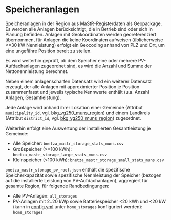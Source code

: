 # Speicheranlagen

Speicheranlagen in der Region aus MaStR-Registerdaten als Geopackage.
Es werden alle Anlagen berücksichtigt, die in Betrieb sind oder sich in
Planung befinden. Anlagen mit Geokoordinaten werden georeferenziert
übernommen, für Anlagen die keine Koordinaten aufweisen (üblicherweise <=30
kW Nennleistung) erfolgt ein Geocoding anhand von PLZ und Ort, um eine
ungefähre Position bereit zu stellen.

Es wird weiterhin geprüft, ob dem Speicher eine oder mehrere PV-Aufdachanlagen
zugeordnet sind, es wird die Anzahl und Summe der Nettonennleistung berechnet.

Neben einem anlagenscharfen Datensatz wird ein weiterer Datensatz erzeugt,
der alle Anlagen mit approximierter Position je Position zusammenfasst und
jeweils typische Kennwerte enthält (u.a. Anzahl Anlagen, Gesamtleistung).

Jede Anlage wird anhand ihrer Lokation einer Gemeinde (Attribut
`municipality_id`, vgl.
[bkg_vg250_muns_region](../../datasets/bkg_vg250_muns_region/dataset.md)) und
einem Landkreis (Attribut `district_id`, vgl.
[bkg_vg250_muns_region](../../datasets/bkg_vg250_districts_region/dataset.md))
zugeordnet.

Weiterhin erfolgt eine Auswertung der installierten Gesamtleistung je Gemeinde:
- Alle Speicher: `bnetza_mastr_storage_stats_muns.csv`
- Großspeicher (>=100 kWh): `bnetza_mastr_storage_large_stats_muns.csv`
- Kleinspeicher (<100 kWh): `bnetza_mastr_storage_small_stats_muns.csv`

`bnetza_mastr_storage_pv_roof.json` enthält die spezifische Speicherkapazität
sowie spezifische Nennleistung der Speicher (bezogen auf die installierte
Leistung von PV-Aufdachanlagen), aggregiert für gesamte Region, für folgende
Randbedingungen:
- Alle PV-Anlagen: `all_storages`
- PV-Anlagen mit 2..20 kWp sowie Batteriespeicher <20 kWh und <20 kW (kann in
  [config.yml](config.yml) unter `home_storages` konfiguriert werden):
  `home_storages`
